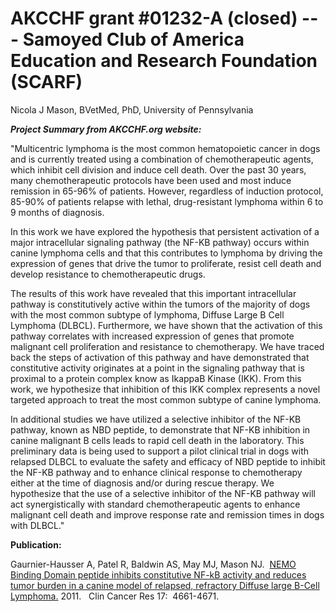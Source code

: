 
AKCCHF grant \#01232-A (closed) ---  Samoyed Club of America Education and Research Foundation (SCARF)
=====================================================================================================

Nicola J Mason, BVetMed, PhD, University of Pennsylvania

***Project Summary from AKCCHF.org website:***

"Multicentric lymphoma is the most common hematopoietic cancer in dogs
and is currently treated using a combination of chemotherapeutic agents,
which inhibit cell division and induce cell death. Over the past 30
years, many chemotherapeutic protocols have been used and most induce
remission in 65-96% of patients. However, regardless of induction
protocol, 85-90% of patients relapse with lethal, drug-resistant
lymphoma within 6 to 9 months of diagnosis.

In this work we have explored the hypothesis that persistent activation
of a major intracellular signaling pathway (the NF-KB pathway) occurs
within canine lymphoma cells and that this contributes to lymphoma by
driving the expression of genes that drive the tumor to proliferate,
resist cell death and develop resistance to chemotherapeutic drugs.

The results of this work have revealed that this important intracellular
pathway is constitutively active within the tumors of the majority of
dogs with the most common subtype of lymphoma, Diffuse Large B Cell
Lymphoma (DLBCL). Furthermore, we have shown that the activation of this
pathway correlates with increased expression of genes that promote
malignant cell proliferation and resistance to chemotherapy. We have
traced back the steps of activation of this pathway and have
demonstrated that constitutive activity originates at a point in the
signaling pathway that is proximal to a protein complex know as IkappaB
Kinase (IKK). From this work, we hypothesize that inhibition of this IKK
complex represents a novel targeted approach to treat the most common
subtype of canine lymphoma.

In additional studies we have utilized a selective inhibitor of the
NF-KB pathway, known as NBD peptide, to demonstrate that NF-KB
inhibition in canine malignant B cells leads to rapid cell death in the
laboratory. This preliminary data is being used to support a pilot
clinical trial in dogs with relapsed DLBCL to evaluate the safety and
efficacy of NBD peptide to inhibit the NF-KB pathway and to enhance
clinical response to chemotherapy either at the time of diagnosis and/or
during rescue therapy. We hypothesize that the use of a selective
inhibitor of the NF-KB pathway will act synergistically with standard
chemotherapeutic agents to enhance malignant cell death and improve
response rate and remission times in dogs with DLBCL."

**Publication:**

Gaurnier-Hausser A, Patel R, Baldwin AS, May MJ, Mason NJ.  [NEMO
Binding Domain peptide inhibits constitutive NF-kB activity and reduces
tumor burden in a canine model of relapsed, refractory Diffuse large
B-Cell
Lymphoma.](http://www.ncbi.nlm.nih.gov/pmc/articles/PMC3273413/) 2011.  
Clin Cancer Res 17:  4661-4671.
